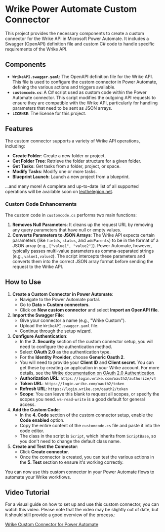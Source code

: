 # Wrike Power Automate Custom Connector

This project provides the necessary components to create a custom connector for the Wrike API in Microsoft Power Automate. It includes a Swagger (OpenAPI) definition file and custom C# code to handle specific requirements of the Wrike API.

## Components

- **`WrikeAPI.swagger.yaml`**: The OpenAPI definition file for the Wrike API. This file is used to configure the custom connector in Power Automate, defining the various actions and triggers available.
- **`customcode.cs`**: A C# script used as custom code within the Power Automate connector. This script modifies the outgoing API requests to ensure they are compatible with the Wrike API, particularly for handling parameters that need to be sent as JSON arrays.
- **`LICENSE`**: The license for this project.

## Features

The custom connector supports a variety of Wrike API operations, including:

- **Create Folder**: Create a new folder or project.
- **Get Folder Tree**: Retrieve the folder structure for a given folder.
- **Get Tasks**: Get tasks from a folder, project, or space.
- **Modify Tasks**: Modify one or more tasks.
- **Blueprint Launch**: Launch a new project from a blueprint.

...and many more! A complete and up-to-date list of all supported operations will be available soon on [leothelegion.net](https://leothelegion.net).

### Custom Code Enhancements

The custom code in `customcode.cs` performs two main functions:

1.  **Removes Null Parameters**: It cleans up the request URL by removing any query parameters that have null or empty values.
2.  **Converts Parameters to JSON Arrays**: The Wrike API expects certain parameters (like `fields`, `status`, and `addParents`) to be in the format of a JSON array (e.g., `["value1", "value2"]`). Power Automate, however, typically passes multi-value parameters as comma-separated strings (e.g., `value1,value2`). The script intercepts these parameters and converts them into the correct JSON array format before sending the request to the Wrike API.

## How to Use

1.  **Create a Custom Connector in Power Automate**:
    - Navigate to the Power Automate portal.
    - Go to **Data > Custom connectors**.
    - Click on **New custom connector** and select **Import an OpenAPI file**.
2.  **Import the Swagger File**:
    - Give your connector a name (e.g., "Wrike Custom").
    - Upload the `WrikeAPI.swagger.yaml` file.
    - Continue through the setup wizard.
3.  **Configure Authentication**:
    - In the **2. Security** section of the custom connector setup, you will need to configure the authentication method.
    - Select **OAuth 2.0** as the authentication type.
    - For the **Identity Provider**, choose **Generic Oauth 2**.
    - You will need to provide your **Client ID** and **Client secret**. You can get these by creating an application in your Wrike account. For more details, see the [Wrike documentation on OAuth 2.0 Authentication](https://developers.wrike.com/documentation/oauth-2-0-authentication).
    - **Authorization URL**: `https://login.wrike.com/oauth2/authorize/v4`
    - **Token URL**: `https://login.wrike.com/oauth2/token`
    - **Refresh URL**: `https://login.wrike.com/oauth2/token`
    - **Scope**: You can leave this blank to request all scopes, or specify the scopes you need. `ws-read-write` is a good default for general access.
4.  **Add the Custom Code**:
    - In the **4. Code** section of the custom connector setup, enable the **Code enabled** option.
    - Copy the entire content of the `customcode.cs` file and paste it into the code editor.
    - The class in the script is `Script`, which inherits from `ScriptBase`, so you don't need to change the default class name.
5.  **Create and Test the Connector**:
    - Click **Create connector**.
    - Once the connector is created, you can test the various actions in the **5. Test** section to ensure it's working correctly.

You can now use this custom connector in your Power Automate flows to automate your Wrike workflows.

## Video Tutorial

For a visual guide on how to set up and use this custom connector, you can watch this video. Please note that the video may be slightly out of date, but it should still provide a good overview of the process.:

[Wrike Custom Connector for Power Automate](https://youtu.be/inva0HZCDK4)

